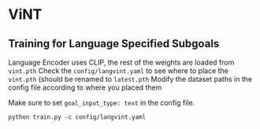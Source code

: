 # ViNT


## Training for Language Specified Subgoals
Language Encoder uses CLIP, the rest of the weights are loaded from `vint.pth`
Check the `config/langvint.yaml` to see where to place the `vint.pth` (should be renamed to `latest.pth`
Modify the dataset paths in the config file according to where you placed them

Make sure to set `goal_input_type: text` in the config file.

`python train.py -c config/langvint.yaml`
